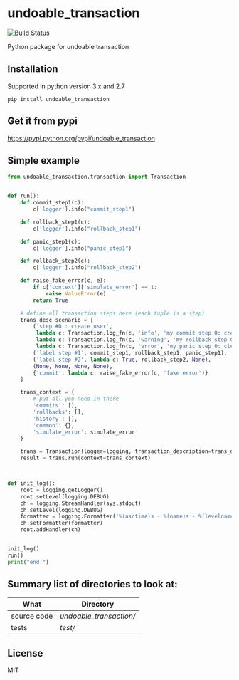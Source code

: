 # undoable_transaction

[![Build Status](https://travis-ci.org/nbigot/python-undoable-transaction.svg?branch=master)](https://travis-ci.org/nbigot/python-undoable-transaction)

Python package for undoable transaction


## Installation

Supported in python version 3.x and 2.7

```
pip install undoable_transaction
```

## Get it from pypi

https://pypi.python.org/pypi/undoable_transaction


## Simple example

```python
from undoable_transaction.transaction import Transaction


def run():
    def commit_step1(c):
        c['logger'].info("commit_step1")

    def rollback_step1(c):
        c['logger'].info("rollback_step1")

    def panic_step1(c):
        c['logger'].info("panic_step1")

    def rollback_step2(c):
        c['logger'].info("rollback_step2")

    def raise_fake_error(c, e):
        if c['context']['simulate_error'] == 1:
            raise ValueError(e)
        return True

    # define all transaction steps here (each tuple is a step)
    trans_desc_scenario = [
        ('step #0 : create user',
         lambda c: Transaction.log_fn(c, 'info', 'my commit step 0: create user'),
         lambda c: Transaction.log_fn(c, 'warning', 'my rollback step 0: delete created user'),
         lambda c: Transaction.log_fn(c, 'error', 'my panic step 0: clean not deleted user')),
        ('label step #1', commit_step1, rollback_step1, panic_step1),
        ('label step #2', lambda c: True, rollback_step2, None),
        (None, None, None, None),
        {'commit': lambda c: raise_fake_error(c, 'fake error')}
    ]

    trans_context = {
        # put all you need in there
        'commits': [],
        'rollbacks': [],
        'history': [],
        'common': {},
        'simulate_error': simulate_error
    }

    trans = Transaction(logger=logging, transaction_description=trans_desc_scenario)
    result = trans.run(context=trans_context)



def init_log():
    root = logging.getLogger()
    root.setLevel(logging.DEBUG)
    ch = logging.StreamHandler(sys.stdout)
    ch.setLevel(logging.DEBUG)
    formatter = logging.Formatter('%(asctime)s - %(name)s - %(levelname)s - %(message)s')
    ch.setFormatter(formatter)
    root.addHandler(ch)


init_log()
run()
print("end.")
```


## Summary list of directories to look at:

| **What**          | **Directory**                        |
|-------------------|--------------------------------------|
|source code        |_undoable_transaction/_               |
|tests              |_test/_                               |


## License

MIT

